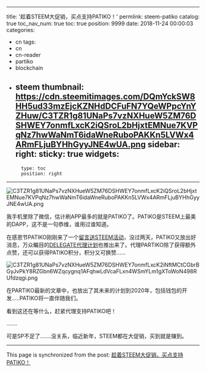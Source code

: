
---
title: '趁着STEEM大促销，买点支持PATIKO！'
permlink: steem-patiko
catalog: true
toc_nav_num: true
toc: true
position: 9999
date: 2018-11-24 00:00:03
categories:
- cn
tags:
- cn
- cn-reader
- partiko
- blockchain
- steem
thumbnail: https://cdn.steemitimages.com/DQmYckSW8HH5ud33mzEjcKZNHdDCFuFN7YQeWPpcYnYZHuw/C3TZR1g81UNaPs7vzNXHueW5ZM76DSHWEY7onmfLxcK2iQSroL2bHjxtEMNue7KVPqNz7hwWaNmT6idaWneRuboPAKKn5LVWx4ARmFLjuBYHhGyyJNE4wUA.png
sidebar:
    right:
        sticky: true
widgets:
    -
        type: toc
        position: right
---


![C3TZR1g81UNaPs7vzNXHueW5ZM76DSHWEY7onmfLxcK2iQSroL2bHjxtEMNue7KVPqNz7hwWaNmT6idaWneRuboPAKKn5LVWx4ARmFLjuBYHhGyyJNE4wUA.png](https://cdn.steemitimages.com/DQmYckSW8HH5ud33mzEjcKZNHdDCFuFN7YQeWPpcYnYZHuw/C3TZR1g81UNaPs7vzNXHueW5ZM76DSHWEY7onmfLxcK2iQSroL2bHjxtEMNue7KVPqNz7hwWaNmT6idaWneRuboPAKKn5LVWx4ARmFLjuBYHhGyyJNE4wUA.png)

我手机里除了微信，估计刷APP最多的就是PATIKO了。PATIKO是STEEM上最美的DAPP，这不是一句恭维，谁用过谁知道。

在感恩节PATIKO刚刚来了一个[留言送STEEM活动](https://steemit.com/partiko/@partiko/thank-your-friends-by-sending-them-partiko-messages--unlimited-reward-nfpummao)，没过两天，PATIKO又放出好消息，万众瞩目的[DELEGATE代理计划](https://steemit.com/partiko/@partiko/announcing-the-partiko-delegation-plan-dp3ywzww)也推出来了。代理PARTIKO除了获得额外点赞，还可以获得PATIKO积分，积分又可换赞......

![C3TZR1g81UNaPs7vzNXHueW5ZM76DSHWEY7onmfLxcK2iNftMCtCGbrBGyJvPkY8RZGbn6WZqcygnq1AFqhwLdVcaFLxn4WSmYLm1gXToWoN498RUfdzqgi.png](https://cdn.steemitimages.com/DQmXvgpHFR4GLYPscR8QsUWJ1vFb89BF8cP4fnh74VavJqY/C3TZR1g81UNaPs7vzNXHueW5ZM76DSHWEY7onmfLxcK2iNftMCtCGbrBGyJvPkY8RZGbn6WZqcygnq1AFqhwLdVcaFLxn4WSmYLm1gXToWoN498RUfdzqgi.png)

在PARTIKO最新的文章中，也放出了其未来的计划到2020年，包括钱包的开发.....PATIKO将一直伴随我们。

看到这还在等什么，赶紧代理支持PATIKO吧！

.......

可是SP不足了.......没关系，临近新年，STEEM都在大促销，买到就是赚到。

- - -

This page is synchronized from the post: [趁着STEEM大促销，买点支持PATIKO！](https://steemit.com/@yellowbird/steem-patiko)
